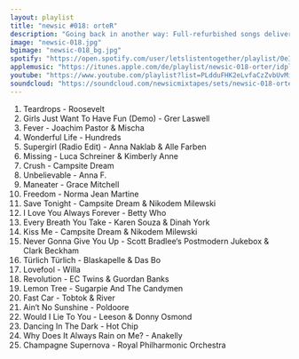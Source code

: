 ```yaml
---
layout: playlist
title: "newsic #018: orteR"
description: "Going back in another way: Full-refurbished songs delivered freshly made."
image: "newsic-018.jpg"
bgimage: "newsic-018_bg.jpg"
spotify: "https://open.spotify.com/user/letslistentogether/playlist/0eIssFTOEx3qP8sUmfoyXf"
applemusic: "https://itunes.apple.com/de/playlist/newsic-018-orter/idpl.79302bce67b74e459027fcd1f1b5a973"
youtube: "https://www.youtube.com/playlist?list=PLdduFHK2eLvfaCzZvbUvMivDw0bBknAni"
soundcloud: "https://soundcloud.com/newsicmixtapes/sets/newsic-018-orter"
---
```


<ol>
	<li>Teardrops - Roosevelt</li>
	<li>Girls Just Want To Have Fun (Demo) - Grer Laswell</li>
	<li>Fever - Joachim Pastor & Mischa</li>
	<li>Wonderful Life - Hundreds</li>
	<li>Supergirl (Radio Edit) - Anna Naklab & Alle Farben</li>
	<li>Missing - Luca Schreiner & Kimberly Anne</li>
	<li>Crush - Campsite Dream</li>
	<li>Unbelievable - Anna F.</li>
	<li>Maneater - Grace Mitchell</li>
	<li>Freedom - Norma Jean Martine</li>
	<li>Save Tonight - Campsite Dream & Nikodem Milewski</li>
	<li>I Love You Always Forever - Betty Who</li>
	<li>Every Breath You Take - Karen Souza & Dinah York</li>
	<li>Kiss Me - Campsite Dream & Nikodem Milewski</li>
	<li>Never Gonna Give You Up - Scott Bradlee‘s Postmodern Jukebox & Clark Beckham</li>
	<li>Türlich Türlich - Blaskapelle & Das Bo</li>
	<li>Lovefool - Willa</li>
	<li>Revolution - EC Twins & Guordan Banks</li>
	<li>Lemon Tree - Sugarpie And The Candymen</li>
	<li>Fast Car - Tobtok & River</li>
	<li>Ain‘t No Sunshine - Poldoore</li>
	<li>Would I Lie To You - Leeson & Donny Osmond</li>
	<li>Dancing In The Dark - Hot Chip</li>
	<li>Why Does It Always Rain on Me? - Anakelly</li>
	<li>Champagne Supernova - Royal Philharmonic Orchestra</li>
</ol>
